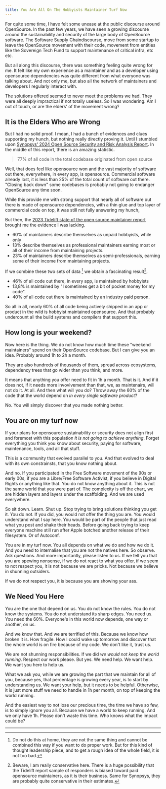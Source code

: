 ```yaml
---
title: You Are All On The Hobbyists Maintainer Turf Now
---
```


For quite some time, I have felt some unease at the public discourse around
OpenSource. In the past few years, we have seen a growing discourse around the
sustainability and security of the large body of OpenSource software.<!--more-->
The Software Supply Chaindiscourse, move from some startup to leave the
OpenSource movement with their code, movement from entities like the Sovereign
Tech Fund to support maintenance of critical infra, etc etc.

But all along this discourse, there was something feeling quite wrong for me. It
felt like my own experience as a maintainer and as a developer using opensource
dependencies was quite different from what everyone was talking about. And not
only me, but also all the network of maintainers and developers I regularly
interact with.

The solutions offered seemed to never meet the problems we had. They were all
deeply impractical if not totally useless. So I was wondering. Am I out of
touch, or are the elders' of the movement wrong?

## It is the Elders Who are Wrong

But I had no solid proof. I mean, I had a bunch of evidences and clues
supporting my hunch, but nothing really directly proving it. Until I stumbled
upon [Synopsys' 2024 Open Source Security and Risk Analysis
Report](https://www.synopsys.com/software-integrity/resources/analyst-reports/open-source-security-risk-analysis.html).
In the middle of this report, there is an amazing statistic.

> 77% of all code in the total codebase originated from open source

Well, that does feel like opensource won and the vast majority of software out
there, everywhere, in every app, is opensource. Commercial software already
lost, it is less than 25% of the total count of software out there. "Closing
back down" some codebases is probably not going to endanger OpenSource any time
soon.

While this provide me with strong support that nearly all of software out there
is made of opensource dependencies, with a thin glue and top layer of commercial
code on top, it was still not fully answering my hunch,

But then, the [2023 Tidelift state of the open source maintainer
report](https://tidelift.com/open-source-maintainer-survey-2023) brought me the
evidence I was lacking.

- 60% of maintainers describe themselves as unpaid hobbyists, while only
- 13% describe themselves as professional maintainers earning most or all of
  their income from maintaining projects.
- 23% of maintainers describe themselves as semi-professionals, earning some of
  their income from maintaining projects.

If we combine these two sets of data [^1] we obtain a fascinating result[^2].

- 46% of all code out there, in every app, is maintained by hobbyists
- 13,8% is maintained by "I sometimes get a bit of pocket money for my code".
- 40% of all code out there is maintained by an industry paid person.

So all in all, nearly 60% of all code being actively shipped in an app or
product in the wild is hobbyist maintained opensource. And that probably
undercount all the build systems and compilers that support this.

## How long is your weekend?

Now here is the thing. We do not know how much time these "weekend maintainers"
spend on their OpenSource codebase. But I can give you an idea. Probably around
1h to 2h a month.

They are also hundreds of thousands of them, spread across ecosystems,
dependency trees that go wider than you think, and more.

It means that anything you offer need to fit in 1h a month. That is it. And if
it does not, if it needs more invovlvement than that, we, as maintenairs, will
not do it. At all. And then what will you do? Throw away the 60% of the code
that the world depend on *in every single software product*?

No. You will simply discover that you made nothing better.

## You are on my turf now

If your plans for opensource sustainability or security does not align first and
foremost with this population *it is not going to achieve anything*. Forget
everything you think you know about security, paying for software, maintenance,
tools, and all that stuff.

This is a community that evolved parallel to you. And that evolved to deal with
its own constrainsts, that you know nothing about.

And no. If you participated in the Free Software movement of the 90s or early
00s, if you are a Libre/Free Software Activist, if you believe in Digital Rights
or anything like that. You do not know anything about it. This is not the same
world that you were part of. The complexity is off the chart, we are hidden
layers and layers under the scaffolding. And we are used everywhere.

So sit down. Learn. Shut up. Stop trying to bring solutions thinking you get it.
You do not. If you did, you would not offer the thing you are. You would
understand what I say here. You would be part of the people that just read what
you post and shake their heads. Before going back trying to keep everyone
machine still run after Apple botched another release of their filesystem. Or of
Autoconf.

You are in my turf now. You all depends on what we do and how we do it. And you
need to internalise that you are not the natives here. So observe. Ask
questions. And more importantly, please listen to us. If we tell you that you
are spewing nonsense, if we do not react to what you offer, if we seem to not
respect you, it is not because we are pricks. Not because we believe in shunning
outsiders.

If we do not respect you, it is because you are showing your ass.

## We Need You Here

You are the one that depend on us. You do not know the rules. You do not know
the systems. You do not understand its sharp edges. You need us. You need the
60%. Everyone's in this world now depends, one way or another, on us.

And we know that. And we are terrified of this. Because we know how broken it
is. How fragile. How I could wake up tomorrow and discover that the whole world
is on fire because of my code. We don't like it, trust us.

We are not shunning responsibilities. If we did *we would not keep the world
running*. Respect our work please. But yes. We need help. We want help. We want
you here to help us.

What we ask you, while we are growing the part that we maintain for all of you,
because yes, that percentage is growing every year, is to start by understanding
us. We want your help, but it needs to be helpful. Otherwise, it is just more
stuff we need to handle in 1h per month, on top of keeping the world running.

And the easiest way to not lose our precious time, the time we have so few, is
to simply ignore you all. Because we have a world to keep running. And we only
have 1h. Please don't waste this time. Who knows what the impact could be?

---------

[^1]: Do not do this at home, they are not the same thing and cannot be combined
    this way if you want to do proper work. But for this kind of thought
    leadership piece, and to get a rough idea of the whole field, it is not too
    bad.
[^2]: Beware, I am really conservative here. There is a huge possibility that
    the Tidelift report sample of responders is biased toward paid opensource
    maintainers, as it is their business. Same for Synopsys, they are probably
    quite conservative in their estimates.
